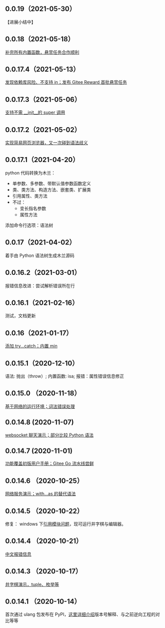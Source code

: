 ## 0.0.19（2021-05-30）

【进展小结中】

## 0.0.18（2021-05-18）

[补完所有内置函数，悬赏任务合作顺利](https://zhuanlan.zhihu.com/p/373278659)

## 0.0.17.4（2021-05-13）

[发现依赖库风险、不支持 in；发布 Gitee Reward 首批悬赏任务](https://zhuanlan.zhihu.com/p/372021884)

## 0.0.17.3（2021-05-06）

[支持不需 __init__的 super 调用](https://zhuanlan.zhihu.com/p/370117192)

## 0.0.17.2（2021-05-02）

[实现简易网页浏览器，又一次碰到语法歧义](https://zhuanlan.zhihu.com/p/369268306)

## 0.0.17.1（2021-04-20）

python 代码转换为木兰：
- 单参数、多参数、带默认值参数函数定义
- 类、类方法、构造方法、嵌套类、扩展类
- 引用属性、类方法
- 不过：
  - 变长指名参数
  - 属性方法

添加命令行选项：语法树


## 0.0.17（2021-04-02）

着手由 Python 语法树生成木兰源码

## 0.0.16.2（2021-03-01）

报错信息改进：尝试解析错误所在行

## 0.0.16.1（2021-02-16）

测试，文档更新

## 0.0.16（2021-01-17）

[添加 try...catch；内置 min](https://zhuanlan.zhihu.com/p/345139002)

## 0.0.15.1（2020-12-10）

语法: 抛出（throw）; 内置函数: isa; 报错：属性错误信息修正

## 0.0.15.0 （2020-11-18）

[基于网络的运行环境；词法错误处理](https://zhuanlan.zhihu.com/p/301086221)

## 0.0.14.8 (2020-11-07)

[websocket 聊天演示；部分比较 Python 语法](https://zhuanlan.zhihu.com/p/277557485)

## 0.0.14.7 (2020-11-01)

[功能覆盖初版用户手册；Gitee Go 流水线尝鲜](https://zhuanlan.zhihu.com/p/271636727)

## 0.0.14.6 （2020-10-25）

[网络服务演示；with...as 的替代语法](https://zhuanlan.zhihu.com/p/268660973)

## 0.0.14.5 （2020-10-22）
修复： windows 下[引用模块问题](https://gitee.com/MulanRevive/mulan-rework/issues/I1U2HP)，现可运行井字棋与编辑器。

## 0.0.14.4 （2020-10-21）
[中文报错信息](https://zhuanlan.zhihu.com/p/267686876)

## 0.0.14.3 （2020-10-17）
[井字棋演示，tuple、枚举等](https://zhuanlan.zhihu.com/p/266428706)

## 0.0.14.1 （2020-10-14）
首次通过 ulang 包发布在 PyPI，[这里详细介绍](https://zhuanlan.zhihu.com/p/265695809)版本号解释、与之前逆向工程的对比等等